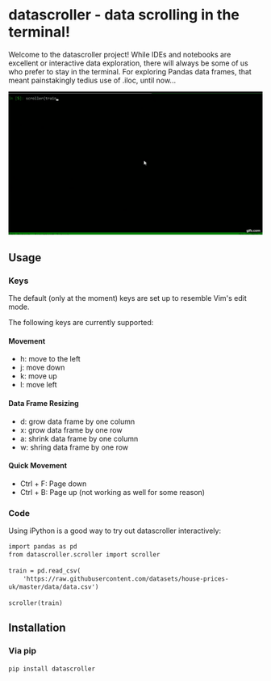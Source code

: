 datascroller - data scrolling in the terminal!
==============================================================================

Welcome to the datascroller project! While IDEs and notebooks are excellent
or interactive data exploration, there will always be some of us who prefer
to stay in the terminal. For exploring Pandas data frames, that meant
painstakingly tedius use of .iloc, until now...

![](resources/demo.gif)

## Usage
### Keys
The default (only at the moment) keys are set up to resemble Vim's edit mode.

The following keys are currently supported:
#### Movement
  - h: move to the left
  - j: move down
  - k: move up
  - l: move left 
#### Data Frame Resizing
  - d: grow data frame by one column
  - x: grow data frame by one row
  - a: shrink data frame by one column
  - w: shring data frame by one row
#### Quick Movement
  - Ctrl + F: Page down
  - Ctrl + B: Page up (not working as well for some reason)

### Code
Using iPython is a good way to try out datascroller interactively:
```
import pandas as pd
from datascroller.scroller import scroller

train = pd.read_csv(
    'https://raw.githubusercontent.com/datasets/house-prices-uk/master/data/data.csv')

scroller(train)
```

## Installation
### Via pip
```
pip install datascroller
```
